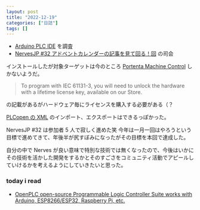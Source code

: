 ```yaml
---
layout: post
title: "2022-12-19"
categories: ["日誌"]
tags: []
---
```


- [Arduino PLC IDE](https://www.arduino.cc/pro/software-plc-ide) を調査
- [NervesJP #32 アドベントカレンダーの記事を見て回る！回](https://nerves-jp.connpass.com/event/267869/) の司会

インストールしたが対象ターゲットは今のところ [Portenta Machine Control](https://store-usa.arduino.cc/products/arduino-portenta-machine-control) しかないようだ。

> To program with IEC 61131-3, you will need to unlock the hardware with a lifetime license key, available on our Store.

の記載があるがハードウェア毎にライセンスを購入する必要がある（？

[PLCopen の XML](https://plcopen.org/technical-activities/xml-exchange) のインポート、エクスポートはできるっぽかった。

NervesJP #32 は参加者 5 人で寂しく進めた笑
今年は一月一回はやろうという目標で進めてきて、年後半が尻すぼみになったがその目標を本回で達成した。

自分の中で Nerves が良い意味で特別な技術では無くなったので、今後はいかにその技術を活かした開発をするかとそのすごさをコミュニティ活動でアピールしていけるかを考えるようにしていきたいと思った。

### today i read

- [OpenPLC open-source Programmable Logic Controller Suite works with Arduino, ESP8266/ESP32, Raspberry Pi, etc.](https://www.cnx-software.com/2022/12/18/openplc-open-source-programmable-logic-controller-suite-arduino-esp8266-esp32-raspberry-pi/)
